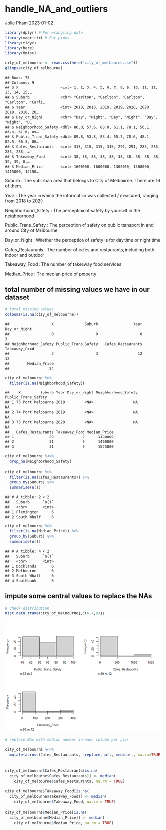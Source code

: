 handle_NA_and_outliers
================
Jolie Pham
2023-01-02

``` r
library(dplyr) # For wrangling data
library(magrittr) # For pipes 
library(tidyr)
library(here)
library(Hmisc)
```

``` r
city_of_melbourne <- read.csv(here("city_of_melbourne.csv"))
glimpse(city_of_melbourne)
```

    ## Rows: 75
    ## Columns: 9
    ## $ X                   <int> 1, 2, 3, 4, 5, 6, 7, 8, 9, 10, 11, 12, 13, 14, 15,…
    ## $ Suburb              <chr> "Carlton", "Carlton", "Carlton", "Carlton", "Carlt…
    ## $ Year                <int> 2018, 2018, 2019, 2019, 2020, 2020, 2018, 2018, 20…
    ## $ Day_or_Night        <chr> "Day", "Night", "Day", "Night", "Day", "Night", "D…
    ## $ Neighborhood_Safety <dbl> 86.0, 57.6, 88.0, 61.1, 78.1, 56.1, 88.4, 67.6, 89…
    ## $ Public_Trans_Safety <dbl> 89.8, 53.8, 83.4, 55.7, 78.6, 48.1, 82.5, 66.3, 86…
    ## $ Cafes_Restaurants   <int> 315, 315, 315, 315, 291, 291, 285, 285, 285, 285, …
    ## $ Takeaway_Food       <int> 38, 38, 38, 38, 38, 38, 38, 38, 38, 38, 39, 39, 8,…
    ## $ Median_Price        <int> 1600000, 1600000, 1308000, 1308000, 1415000, 14150…

Suburb : The suburban area that belongs to City of Melbourne. There are
16 of them.

Year : The year in which the information was collected / measured,
ranging from 2018 to 2020

Neighborhood_Safety : The perception of safety by yourself in the
neighborhood

Public_Trans_Safety : The perception of safety on public transport in
and around City of Melbourne

Day_or_Night : Whether the perception of safety is for day time or night
time

Cafes_Restaurants : The number of cafes and restaurants, including both
indoor and outdoor

Takeaway_Food : The number of takeaway food services

Median_Price : The median price of property

## total number of missing values we have in our dataset

``` r
# total missing values
colSums(is.na(city_of_melbourne))
```

    ##                   X              Suburb                Year        Day_or_Night 
    ##                   0                   0                   0                   3 
    ## Neighborhood_Safety Public_Trans_Safety   Cafes_Restaurants       Takeaway_Food 
    ##                   3                   3                  12                  12 
    ##        Median_Price 
    ##                  24

``` r
city_of_melbourne %>%
  filter(is.na(Neighborhood_Safety))
```

    ##    X         Suburb Year Day_or_Night Neighborhood_Safety Public_Trans_Safety
    ## 1 73 Port Melbourne 2018         <NA>                  NA                  NA
    ## 2 74 Port Melbourne 2019         <NA>                  NA                  NA
    ## 3 75 Port Melbourne 2020         <NA>                  NA                  NA
    ##   Cafes_Restaurants Takeaway_Food Median_Price
    ## 1                29             0      1488000
    ## 2                31             0      1400000
    ## 3                31             0      1525000

``` r
city_of_melbourne %<>%
  drop_na(Neighborhood_Safety)

city_of_melbourne %>%
  filter(is.na(Cafes_Restaurants)) %>%
  group_by(Suburb) %>%
  summarise(n())
```

    ## # A tibble: 2 × 2
    ##   Suburb      `n()`
    ##   <chr>       <int>
    ## 1 Flemington      6
    ## 2 South Whalf     6

``` r
city_of_melbourne %>%
  filter(is.na(Median_Price)) %>%
  group_by(Suburb) %>%
  summarise(n())
```

    ## # A tibble: 4 × 2
    ##   Suburb      `n()`
    ##   <chr>       <int>
    ## 1 Docklands       6
    ## 2 Melbourne       6
    ## 3 South Whalf     6
    ## 4 Southbank       6

## impute some central values to replace the NAs

``` r
# check distribution
hist.data.frame(city_of_melbourne[,c(6,7,8)])
```

![](handle_NA_files/figure-gfm/impute%20NA-1.png)<!-- -->

``` r
# replace NAs with median number in each column per year

city_of_melbourne %<>%
  mutate(across(Cafes_Restaurants, ~replace_na(., median(., na.rm=TRUE))))


city_of_melbourne$Cafes_Restaurants[is.na(
  city_of_melbourne$Cafes_Restaurants)] <- median(
    city_of_melbourne$Cafes_Restaurants, na.rm = TRUE)

city_of_melbourne$Takeaway_Food[is.na(
  city_of_melbourne$Takeaway_Food)] <- median(
    city_of_melbourne$Takeaway_Food, na.rm = TRUE)

city_of_melbourne$Median_Price[is.na(
  city_of_melbourne$Median_Price)] <- median(
    city_of_melbourne$Median_Price, na.rm = TRUE)
```
